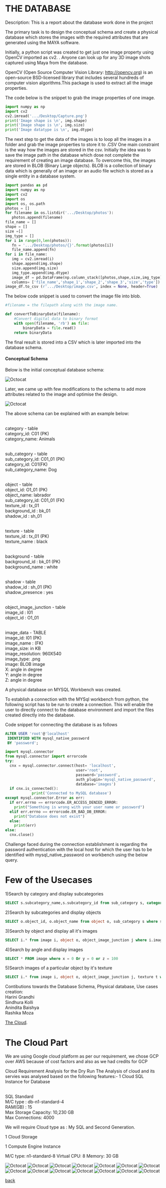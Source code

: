 
# THE DATABASE

Description: This is a report about the database work done in the project

The primary task is to design the conceptual schema and create a physical database which stores the images with the required attributes that are generated using the MAYA software.

Initially, a python script was created to get just one image property using OpenCV imported as cv2. . Anyone can look up for any 3D image shots captured using Maya from the database.

OpenCV (Open Source Computer Vision Library: http://opencv.org) is an open-source BSD-licensed library that includes several hundreds of computer vision algorithms.This package is used to extract all the image properties.

The code below is the snippet to grab the image properties of one image.

```python
import numpy as np 
import cv2
cv2.imread('.../Desktop/Capture.png')
print('Image shape is \n', img.shape)
print('Image shape is \n', img.size)
print('Image datatype is \n', img.dtype)
```

The next step to get the data of the images is to loop all the images in a folder and grab the image properties to store it to .CSV
One main constraint is the way how the images are stored in the csv. Initially the idea was to save the image path in the database which dose not complete the requirement of creating an image database. To overcome this, the images are stored in BLOB (Binary Large objects).
BLOB is a collection of binary data which is generally of an image or an audio file wchich is stored as a single entity in a database system. 

```python
import pandas as pd
import numpy as np
import cv2
import os
import os, os.path
photos = []
for filename in os.listdir('.../Desktop/photos'):
   photos.append(filename)
file_name = []
shape = []
size =[]
img_type = []
for i in range(0,len(photos)):
   fn = '.../Desktop/photos/{}'.format(photos[i])
   file_name.append(fn)
for i in file_name:
   img = cv2.imread(i)
   shape.append(img.shape)
   size.append(img.size)
   img_type.append(img.dtype)
   image_df = pd.DataFrame(np.column_stack([photos,shape,size,img_type]), 
   columns= ['file_name','shape_1','shape_2','shape_3','size','type'])
image_df.to_csv (r'.../Desktop/image.csv', index = None, header=True)

```
The below code snippet is used to convert the image file into blob.

``` python
#filename = the filepath along with the image name.

def convertToBinaryData(filename):
    #Convert digital data to binary format
    with open(filename, 'rb') as file:
        binaryData = file.read()
    return binaryData
```

The final result is stored into a CSV which is later imported into the database schema.

#### Conceptual Schema


Below is the initial conceptual database schema:


![Octocat](https://raw.githubusercontent.com/Sindhurakolli/DMDD_portfolio/harini/hiii.png)

Later, we came up with few modifications to the schema to add more attributes related to the image and optimise the design.

![Octocat](https://raw.githubusercontent.com/Sindhurakolli/DMDD_portfolio/master/Final_schema.png)


The above schema can be explained with an example below:


<br> category - table 
<br> category_id: C01 (PK) 
<br> category_name: Animals 


<br> sub_category - table
<br> sub_category_id: C01_01 (PK)
<br> category_id: C01(FK)
<br> sub_category_name: Dog


<br> object - table
<br> object_id: O1_01 (PK)
<br> object_name: labrador
<br> sub_category_id: C01_01 (FK)
<br> texture_id : tx_01
<br> background_id : bk_01
<br> shadow_id : sh_01


<br> texture - table
<br> texture_id : tx_01 (PK)
<br> texture_name : black


<br> background - table
<br> background_id : bk_01 (PK)
<br> background_name : white


<br> shadow - table
<br> shadow_id : sh_01 (PK)
<br> shadow_presence : yes


<br> object_image_junction - table
<br> image_id : I01
<br> object_id : O1_01


<br> image_data - TABLE
<br> image_id: I01 (PK)
<br> image_name : (FK)
<br> image_size: in KB
<br> image_resolution: 960X540
<br> image_type: .png
<br> image: BLOB image
<br> X: angle in degree
<br> Y: angle in degree
<br> Z: angle in degree


A physical database on MYSQL Workbench was created.

To establish a connection with the MYSql workbench from python, the following script has to be run to create a connection. This will enable the user to directly connect to the database environment and import the files created directly into the database. 

Code snippet for connecting the database is as follows

```sql
ALTER USER 'root'@'localhost'
 IDENTIFIED WITH mysql_native_password
 BY 'password';
```

```python
import mysql.connector
from mysql.connector import errorcode
try:
  cnx = mysql.connector.connect(host= 'localhost',
                                user='root',
                                password='password',
                                auth_plugin='mysql_native_password',
                                database='images')
  if cnx.is_connected():
            print('Connected to MySQL database')
except mysql.connector.Error as err:
  if err.errno == errorcode.ER_ACCESS_DENIED_ERROR:
    print("Something is wrong with your user name or password")
  elif err.errno == errorcode.ER_BAD_DB_ERROR:
    print("Database does not exist")
  else:
    print(err)
else:
  cnx.close()

```
Challenge faced during the connection establishment is regarding the password authentication with the local host for which the user has to be identified with mysql_native_password on workbench using the below query.

# Few of the Usecases

1)Search by category and display subcategories 
```sql
SELECT s.subcategory_name,s.subcategory_id from sub_category s, category c where s.category_id = c.category_id and c.category_name like 'car'
```

2)Search by subcategories and display objects 
```sql
SELECT o.object_id, o.object_name from object o, sub_category s where s.subcategory_id = o.subcategory_id and s.subcategory_name like 'audi'
```

3)Search by object and display all it's images 
```sql
SELECT i.* from image i, object o, object_image_junction j where i.image_id = j.image_id and o.object_id = j.object_id and o.object_name like 'AudiA4'
```

4)Search by angle and display images 
```sql
SELECT * FROM image where x = 0 Or y = 0 or z = 100
```

5)Search images of a particular object by it's texture
```sql
SELECT i.* from image i, object o, object_image_junction j, texture t where i.image_id = j.image_id and o.object_id = j.object_id and t.texture_id = o.texture_id and t.texture_name like 'white' and o.object_name like 'AudiA4'
```



Contibutions towards the Database Schema, Physical database, Use cases creation:
<br> Harini Grandhi
<br> Sindhura Kolli
<br> Anindita Baishya
<br> Rashika Moza



[The Cloud](./cloud.html).

# The Cloud Part

We are using Google cloud platform as per our requirement, we chose GCP over AWS because of cost factors and also as we had credits for GCP

Cloud  Requirement Analysis for the Dry Run
The Analysis of cloud and its servies was analysed based on the following features:- 
1 Cloud SQL Instance for Database
 
<br> SQL Standard 
<br> M/C type : db-n1-standard-4
<br> RAM(GB) : 15
<br> Max Storage Capacity: 10,230 GB
<br> Max Connections: 4000
 
We will require Cloud type as : My SQL and Second Generation.
 
1 Cloud Storage
 
1 Compute Engine Instance
 
M/C type: n1-standard-8
Virtual CPU: 8
Memory: 30 GB

![Octocat](https://raw.githubusercontent.com/Preethamalladu/DMDD-Presentation/master/image1.png)
![Octocat](https://raw.githubusercontent.com/Preethamalladu/DMDD-Presentation/master/image2.png)
![Octocat](https://raw.githubusercontent.com/Preethamalladu/DMDD-Presentation/master/image3.png)
![Octocat](https://raw.githubusercontent.com/Preethamalladu/DMDD-Presentation/master/image4.png)
![Octocat](https://raw.githubusercontent.com/Preethamalladu/DMDD-Presentation/master/image5.png)
![Octocat](https://raw.githubusercontent.com/Preethamalladu/DMDD-Presentation/master/image6.png)
![Octocat](https://raw.githubusercontent.com/Preethamalladu/DMDD-Presentation/master/image7.png)
![Octocat](https://raw.githubusercontent.com/Preethamalladu/DMDD-Presentation/master/image8.png)
![Octocat](https://raw.githubusercontent.com/Preethamalladu/DMDD-Presentation/master/image9.png)
![Octocat](https://raw.githubusercontent.com/Preethamalladu/DMDD-Presentation/master/image10.png)
![Octocat](https://raw.githubusercontent.com/Preethamalladu/DMDD-Presentation/master/image11.png)
![Octocat](https://raw.githubusercontent.com/Preethamalladu/DMDD-Presentation/master/image12.png)
![Octocat](https://raw.githubusercontent.com/Preethamalladu/DMDD-Presentation/master/image13.png)
![Octocat](https://raw.githubusercontent.com/Preethamalladu/DMDD-Presentation/master/image14.png)



[back](./)
